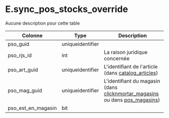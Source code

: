 # E.sync_pos_stocks_override

Aucune description pour cette table

Colonne|Type|Description
---|---|---
pso_guid|uniqueidentifier|
pso_rjs_id|int|La raison juridique concernée 
pso_art_guid|uniqueidentifier|L'identifiant de l'article (dans [catalog_articles](generated_catalog_articles.md)) 
pso_mag_guid|uniqueidentifier|L'identifiant du magasin (dans [clicknmortar_magasins](generated_clicknmortar_magasins.md) ou dans [pos_magasins](generated_pos_magasins.md)) 
pso_est_en_magasin|bit|
